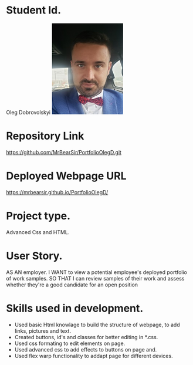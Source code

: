 # Student Id.
Oleg Dobrovolskyi
<img src="./assets/Pictures/photo.jpg">

# Repository Link
https://github.com/MrBearSir/PortfolioOlegD.git

# Deployed Webpage URL
https://mrbearsir.github.io/PortfolioOlegD/

# Project type.
Advanced Css and HTML.

# User Story.
AS AN employer.
I WANT to view a potential employee's deployed portfolio of work samples.
SO THAT I can review samples of their work and assess whether they're a good candidate for an open position

# Skills used in development.
<ul>
<li>Used basic Html knowlage to build the structure of webpage, to add links, pictures and text.</li>
<li>Created buttons, id's and classes for better editing in *.css.</li>
<li>Used css formating to edit elements on page. </li>
<li>Used advanced css to add effects to buttons on page and.</li>
<li>Used flex warp functionality to addapt page for different devices.</li>
</ul>